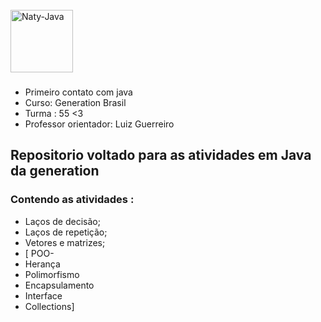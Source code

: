 <div style="display: inline_block"><br>
<img align="center" alt="Naty-Java" height="100" width="100" <img src="https://cdn.jsdelivr.net/gh/devicons/devicon/icons/java/java-original.svg" />

###
- Primeiro contato com java
- Curso: Generation Brasil
- Turma : 55 <3
- Professor orientador: Luiz Guerreiro

## Repositorio voltado para as atividades em Java da generation
### Contendo as atividades :
- Laços de decisão;
- Laços de repetição;
- Vetores e matrizes;
- [ POO-
- Herança
- Polimorfismo
- Encapsulamento
- Interface
- Collections]
